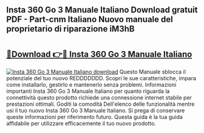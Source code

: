 ## Insta 360 Go 3 Manuale Italiano Download gratuit PDF - Part-cnm Italiano Nuovo manuale del proprietario di riparazione iM3hB

# <h2><a href="http://dfbezl.blite.top/?on=Insta+360+Go+3+Manuale+Italiano">🔗Download 👉🔴 Insta 360 Go 3 Manuale Italiano</a></h2>

[![Insta 360 Go 3 Manuale Italiano download](https://i.imgur.com/lujVjoI.png)](http://dfbezl.blite.top/?on=Insta+360+Go+3+Manuale+Italiano)
Questo Manuale sblocca il potenziale del tuo nuovo REDDDDDDD. Scopri le sue caratteristiche, impara come installarlo, gestirlo e mantenerlo senza problemi. Informazioni importanti Insta 360 Go 3 Manuale Italiano per quanto riguarda la connettività questo prodotto richiede una connessione internet stabile per prestazioni ottimali. Goditi la comodità Dell'elenco delle funzionalità mentre usi il tuo nuovo Insta 360 Go 3 Manuale Italiano. Si prega di conservare queste informazioni per riferimento futuro. Questa guida è la tua guida affidabile per utilizzare efficacemente il tuo nuovo prodotto.
